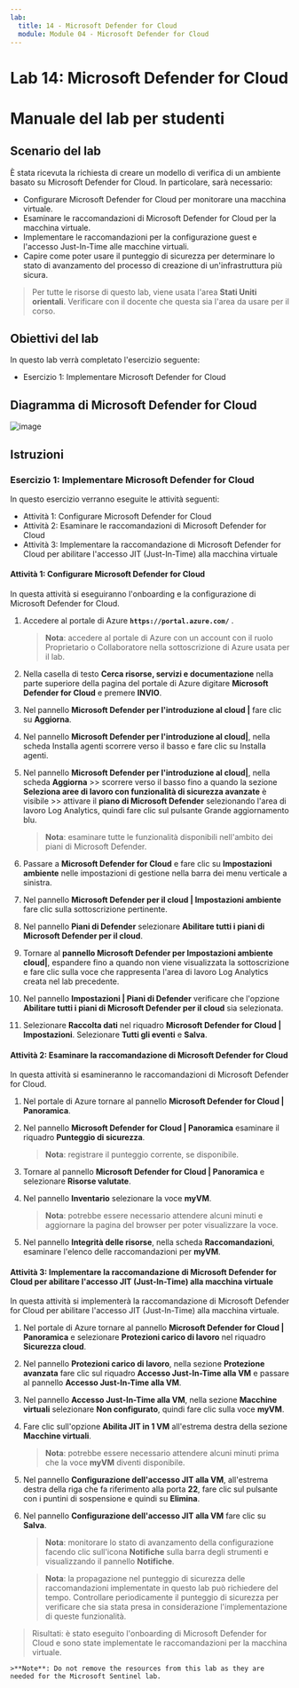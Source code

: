 ```yaml
---
lab:
  title: 14 - Microsoft Defender for Cloud
  module: Module 04 - Microsoft Defender for Cloud
---
```


# Lab 14: Microsoft Defender for Cloud
# Manuale del lab per studenti

## Scenario del lab

È stata ricevuta la richiesta di creare un modello di verifica di un ambiente basato su Microsoft Defender for Cloud. In particolare, sarà necessario:

- Configurare Microsoft Defender for Cloud per monitorare una macchina virtuale.
- Esaminare le raccomandazioni di Microsoft Defender for Cloud per la macchina virtuale.
- Implementare le raccomandazioni per la configurazione guest e l'accesso Just-In-Time alle macchine virtuali. 
- Capire come poter usare il punteggio di sicurezza per determinare lo stato di avanzamento del processo di creazione di un'infrastruttura più sicura.

> Per tutte le risorse di questo lab, viene usata l'area **Stati Uniti orientali**. Verificare con il docente che questa sia l'area da usare per il corso. 

## Obiettivi del lab

In questo lab verrà completato l'esercizio seguente:

- Esercizio 1: Implementare Microsoft Defender for Cloud

## Diagramma di Microsoft Defender for Cloud

![image](https://user-images.githubusercontent.com/91347931/157537800-94a64b6e-026c-41b2-970e-f8554ce1e0ab.png)

## Istruzioni

### Esercizio 1: Implementare Microsoft Defender for Cloud

In questo esercizio verranno eseguite le attività seguenti:

- Attività 1: Configurare Microsoft Defender for Cloud
- Attività 2: Esaminare le raccomandazioni di Microsoft Defender for Cloud
- Attività 3: Implementare la raccomandazione di Microsoft Defender for Cloud per abilitare l'accesso JIT (Just-In-Time) alla macchina virtuale

#### Attività 1: Configurare Microsoft Defender for Cloud

In questa attività si eseguiranno l'onboarding e la configurazione di Microsoft Defender for Cloud.

1. Accedere al portale di Azure **`https://portal.azure.com/`** .

    >**Nota**: accedere al portale di Azure con un account con il ruolo Proprietario o Collaboratore nella sottoscrizione di Azure usata per il lab.

2. Nella casella di testo **Cerca risorse, servizi e documentazione** nella parte superiore della pagina del portale di Azure digitare **Microsoft Defender for Cloud** e premere **INVIO**.

3. Nel pannello **Microsoft Defender per l'introduzione al cloud \|** fare clic su **Aggiorna**.
     
4. Nel pannello **Microsoft Defender per l'introduzione al cloud\|**, nella scheda Installa agenti scorrere verso il basso e fare clic su Installa agenti. 

5. Nel pannello **Microsoft Defender per l'introduzione al cloud\|**, nella scheda **Aggiorna** >> scorrere verso il basso fino a quando la sezione **Seleziona aree di lavoro con funzionalità di sicurezza avanzate** è visibile >> attivare il **piano di Microsoft Defender** selezionando l'area di lavoro Log Analytics, quindi fare clic sul pulsante Grande aggiornamento blu.  

    >**Nota**: esaminare tutte le funzionalità disponibili nell'ambito dei piani di Microsoft Defender. 

6. Passare a **Microsoft Defender for Cloud**  e fare clic su **Impostazioni ambiente** nelle impostazioni di gestione nella barra dei menu verticale a sinistra.

7. Nel pannello **Microsoft Defender per il cloud \| Impostazioni ambiente** fare clic sulla sottoscrizione pertinente. 

8. Nel pannello **Piani di Defender** selezionare **Abilitare tutti i piani di Microsoft Defender per il cloud**.

9. Tornare al **pannello Microsoft Defender per Impostazioni ambiente cloud\|**, espandere fino a quando non viene visualizzata la sottoscrizione e fare clic sulla voce che rappresenta l'area di lavoro Log Analytics creata nel lab precedente.

10. Nel pannello **Impostazioni \| Piani di Defender** verificare che l'opzione **Abilitare tutti i piani di Microsoft Defender per il cloud** sia selezionata.

11. Selezionare **Raccolta dati** nel riquadro **Microsoft Defender for Cloud \| Impostazioni**. Selezionare **Tutti gli eventi** e **Salva**.

#### Attività 2: Esaminare la raccomandazione di Microsoft Defender for Cloud

In questa attività si esamineranno le raccomandazioni di Microsoft Defender for Cloud. 

1. Nel portale di Azure tornare al pannello **Microsoft Defender for Cloud \| Panoramica**. 

2. Nel pannello **Microsoft Defender for Cloud \| Panoramica** esaminare il riquadro **Punteggio di sicurezza**.

    >**Nota**: registrare il punteggio corrente, se disponibile.

3. Tornare al pannello **Microsoft Defender for Cloud \| Panoramica** e selezionare **Risorse valutate**.

4. Nel pannello **Inventario** selezionare la voce **myVM**.

    >**Nota**: potrebbe essere necessario attendere alcuni minuti e aggiornare la pagina del browser per poter visualizzare la voce.
    
5. Nel pannello **Integrità delle risorse**, nella scheda **Raccomandazioni**, esaminare l'elenco delle raccomandazioni per **myVM**.

#### Attività 3: Implementare la raccomandazione di Microsoft Defender for Cloud per abilitare l'accesso JIT (Just-In-Time) alla macchina virtuale

In questa attività si implementerà la raccomandazione di Microsoft Defender for Cloud per abilitare l'accesso JIT (Just-In-Time) alla macchina virtuale. 

1. Nel portale di Azure tornare al pannello **Microsoft Defender for Cloud \| Panoramica** e selezionare **Protezioni carico di lavoro** nel riquadro **Sicurezza cloud**.

2. Nel pannello **Protezioni carico di lavoro**, nella sezione **Protezione avanzata** fare clic sul riquadro **Accesso Just-In-Time alla VM** e passare al pannello **Accesso Just-In-Time alla VM**.

3. Nel pannello **Accesso Just-In-Time alla VM**, nella sezione **Macchine virtuali** selezionare **Non configurato**, quindi fare clic sulla voce **myVM**.

4. Fare clic sull'opzione **Abilita JIT in 1 VM** all'estrema destra della sezione **Macchine virtuali**.

    >**Nota**: potrebbe essere necessario attendere alcuni minuti prima che la voce **myVM** diventi disponibile.

5. Nel pannello **Configurazione dell'accesso JIT alla VM**, all'estrema destra della riga che fa riferimento alla porta **22**, fare clic sul pulsante con i puntini di sospensione e quindi su **Elimina**.

6. Nel pannello **Configurazione dell'accesso JIT alla VM** fare clic su **Salva**.

    >**Nota**: monitorare lo stato di avanzamento della configurazione facendo clic sull'icona **Notifiche** sulla barra degli strumenti e visualizzando il pannello **Notifiche**. 

    >**Nota**: la propagazione nel punteggio di sicurezza delle raccomandazioni implementate in questo lab può richiedere del tempo. Controllare periodicamente il punteggio di sicurezza per verificare che sia stata presa in considerazione l'implementazione di queste funzionalità. 

> Risultati: è stato eseguito l'onboarding di Microsoft Defender for Cloud e sono state implementate le raccomandazioni per la macchina virtuale. 

    >**Note**: Do not remove the resources from this lab as they are needed for the Microsoft Sentinel lab.
